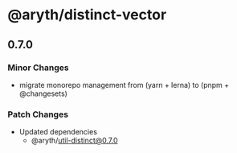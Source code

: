 # @aryth/distinct-vector

## 0.7.0

### Minor Changes

- migrate monorepo management from (yarn + lerna) to (pnpm + @changesets)

### Patch Changes

- Updated dependencies
  - @aryth/util-distinct@0.7.0
